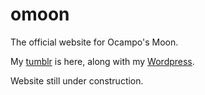 # omoon
The official website for Ocampo's Moon.

My [tumblr](https://ocamposmoon.tumblr.com) is here, along with my [Wordpress](https://ocamposbook.wordpress.com).

Website still under construction.

